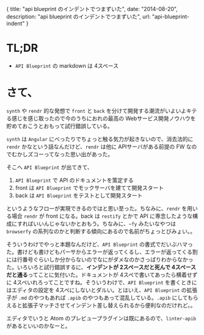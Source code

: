 {
  title: "api blueprint のインデントでつまずいた",
  date: "2014-08-20",
  description: "api blueprint のインデントでつまずいた",
  url: "api-blueprint-indent"
}

# TL;DR

* `API Blueprint` の markdown は 4スペース

# さて、

`synth` や `rendr` 的な発想で `front` と `back` を分けて開発する潮流がいよいよキテる感じを感じ取ったので今のうちにおれの最高の Webサービス開発ノウハウを貯めておこうとおもって試行錯誤している。

`synth` は `Angular` にべったりでちょっと触る気力が起きないので、消去法的に `rendr` かなという話なんだけど、`rendr` は他に APIサーバがある前提の FW なのでむかしズコーってなった思い出があった。

そこへ `API Blueprint` が出てきて、

1. `API Blueprint` で API のドキュメントを策定する
2. front は `API Blueprint` でモックサーバを建てて開発スタート
3. back は `API Blueprint` をテストとして開発スタート

というようなフローが実現できるのではと思い至った。ちなみに、`rendr` を用いる場合 `rendr` が front になる。back は `restify` とかで API に専念したような構成にすればいいんじゃないかとおもう。ちなみに、`~fy` みたいなやつは `browserfy` の系列なのかと判断する傾向にあるので名前がちょっとびみょい。。

そういうわけでやっと本題なんだけど、`API Blueprint` の書式でだいぶハマった。書けども書けどもパーサからエラーが返ってくるし、エラーが返ってくる割には行番号ぐらいしか分からないのでなにがダメなのかさっぱりわからなかった。いろいろと試行錯誤するに、**インデントが 2スペースだと死んで 4スペースだと通る**ってことに気付いた。ドキュメントが 4スペで書いてあったら横着せずに 4スペいれろってことですね。そういうわけで、`API Blueprint` を書くときにはエディタの設定を 4スペにしないとダルい。とはいえ、`API Blueprint` の拡張子が `.md` のやつもあれば `.apib` のやつもあって混乱している。`.apib` にしてもらえると拡張子マッチさせてインデント差し替えられるから便利なのだけれど。。

エディタでいうと Atom のプレビュープラグインは既にあるので、`linter-apib` があるといいのかなーと。
